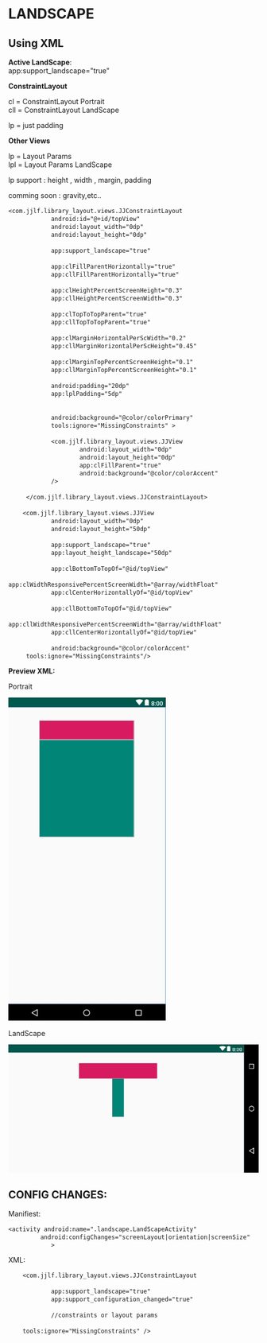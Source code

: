 
# LANDSCAPE

## Using XML

**Active LandScape**:  
 app:support_landscape="true"

**ConstraintLayout**

cl = ConstraintLayout Portrait  
cll = ConstraintLayout LandScape

lp = just padding

**Other Views**

lp = Layout Params  
lpl = Layout Params LandScape

lp support : height , width , margin, padding

comming soon : gravity,etc..


    <com.jjlf.library_layout.views.JJConstraintLayout
                android:id="@+id/topView"
                android:layout_width="0dp"
                android:layout_height="0dp"

                app:support_landscape="true"

                app:clFillParentHorizontally="true"
                app:cllFillParentHorizontally="true"

                app:clHeightPercentScreenHeight="0.3"
                app:cllHeightPercentScreenWidth="0.3"

                app:clTopToTopParent="true"
                app:cllTopToTopParent="true"

                app:clMarginHorizontalPerScWidth="0.2"
                app:cllMarginHorizontalPerScHeight="0.45"

                app:clMarginTopPercentScreenHeight="0.1"
                app:cllMarginTopPercentScreenHeight="0.1"

                android:padding="20dp"
                app:lplPadding="5dp"


                android:background="@color/colorPrimary"
                tools:ignore="MissingConstraints" >
        
                <com.jjlf.library_layout.views.JJView
                        android:layout_width="0dp"
                        android:layout_height="0dp"
                        app:clFillParent="true"
                        android:background="@color/colorAccent"
                />

         </com.jjlf.library_layout.views.JJConstraintLayout>

        <com.jjlf.library_layout.views.JJView
                android:layout_width="0dp"
                android:layout_height="50dp"

                app:support_landscape="true"
                app:layout_height_landscape="50dp"

                app:clBottomToTopOf="@id/topView"
                app:clWidthResponsivePercentScreenWidth="@array/widthFloat"
                app:clCenterHorizontallyOf="@id/topView"

                app:cllBottomToTopOf="@id/topView"
                app:cllWidthResponsivePercentScreenWidth="@array/widthFloat"
                app:cllCenterHorizontallyOf="@id/topView"

                android:background="@color/colorAccent"
         tools:ignore="MissingConstraints"/>


 **Preview XML:**
  
  Portrait

 ![Preview](assets/landscape1.jpg)   

 LandScape

![Preview2](assets/landscape2.jpg)   



## **CONFIG CHANGES:**

Manifiest:

    <activity android:name=".landscape.LandScapeActivity"
             android:configChanges="screenLayout|orientation|screenSize"
                >


XML: 

        <com.jjlf.library_layout.views.JJConstraintLayout
             
                app:support_landscape="true"
                app:support_configuration_changed="true"

                //constraints or layout params

        tools:ignore="MissingConstraints" />

